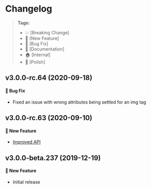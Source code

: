 Changelog
=========

> **Tags:**
> - :boom:       [Breaking Change]
> - :rocket:     [New Feature]
> - :bug:        [Bug Fix]
> - :memo:       [Documentation]
> - :house:      [Internal]
> - :nail_care:  [Polish]

## v3.0.0-rc.64 (2020-09-18)

#### :bug: Bug Fix

* Fixed an issue with wrong attributes being settled for an img tag

## v3.0.0-rc.63 (2020-09-10)

#### :rocket: New Feature

* [Improved API](https://github.com/V4Fire/Client/issues/168)

## v3.0.0-beta.237 (2019-12-19)

#### :rocket: New Feature

* Initial release
